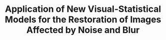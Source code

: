 ---
title: 'Application of New Visual-Statistical Models for the Restoration of Images Affected by Noise and Blur'
logo: 'mineco.webp'
pi: ''
uvpi: ''
years: '2004-2006'
website: ''
funding_source: 'Spanish Ministry of Defence'
role: ''
project_type: ''
partners: []
---